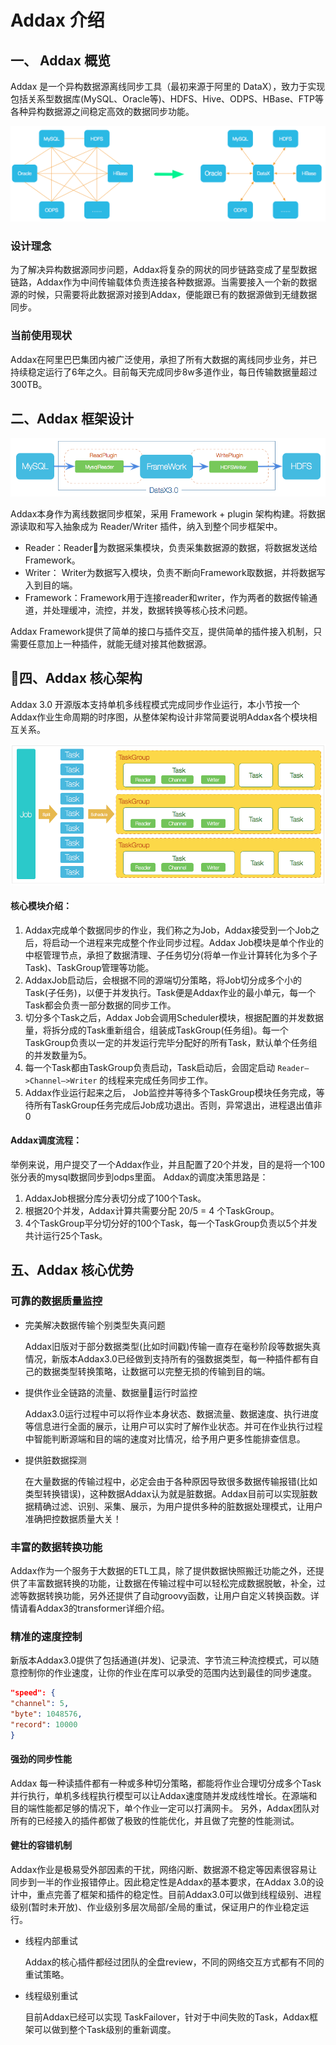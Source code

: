 # Addax  介绍

## 一、 Addax  概览

Addax 是一个异构数据源离线同步工具（最初来源于阿里的 DataX），致力于实现包括关系型数据库(MySQL、Oracle等)、HDFS、Hive、ODPS、HBase、FTP等各种异构数据源之间稳定高效的数据同步功能。

![addax_why_new](images/addax_why_new.png)

### 设计理念

为了解决异构数据源同步问题，Addax将复杂的网状的同步链路变成了星型数据链路，Addax作为中间传输载体负责连接各种数据源。当需要接入一个新的数据源的时候，只需要将此数据源对接到Addax，便能跟已有的数据源做到无缝数据同步。

### 当前使用现状

Addax在阿里巴巴集团内被广泛使用，承担了所有大数据的离线同步业务，并已持续稳定运行了6年之久。目前每天完成同步8w多道作业，每日传输数据量超过300TB。

## 二、Addax 框架设计

![addax_framework_new](images/addax-framework_new.png)

Addax本身作为离线数据同步框架，采用 Framework + plugin 架构构建。将数据源读取和写入抽象成为 Reader/Writer 插件，纳入到整个同步框架中。

- Reader：Reader为数据采集模块，负责采集数据源的数据，将数据发送给Framework。
- Writer： Writer为数据写入模块，负责不断向Framework取数据，并将数据写入到目的端。
- Framework：Framework用于连接reader和writer，作为两者的数据传输通道，并处理缓冲，流控，并发，数据转换等核心技术问题。

Addax Framework提供了简单的接口与插件交互，提供简单的插件接入机制，只需要任意加上一种插件，就能无缝对接其他数据源。

## 四、Addax 核心架构

Addax 3.0 开源版本支持单机多线程模式完成同步作业运行，本小节按一个Addax作业生命周期的时序图，从整体架构设计非常简要说明Addax各个模块相互关系。

![addax_arch](images/addax_arch.png)

#### 核心模块介绍：

1. Addax完成单个数据同步的作业，我们称之为Job，Addax接受到一个Job之后，将启动一个进程来完成整个作业同步过程。Addax Job模块是单个作业的中枢管理节点，承担了数据清理、子任务切分(将单一作业计算转化为多个子Task)、TaskGroup管理等功能。
2. AddaxJob启动后，会根据不同的源端切分策略，将Job切分成多个小的Task(子任务)，以便于并发执行。Task便是Addax作业的最小单元，每一个Task都会负责一部分数据的同步工作。
3. 切分多个Task之后，Addax Job会调用Scheduler模块，根据配置的并发数据量，将拆分成的Task重新组合，组装成TaskGroup(任务组)。每一个TaskGroup负责以一定的并发运行完毕分配好的所有Task，默认单个任务组的并发数量为5。
4. 每一个Task都由TaskGroup负责启动，Task启动后，会固定启动 `Reader—>Channel—>Writer` 的线程来完成任务同步工作。
5. Addax作业运行起来之后， Job监控并等待多个TaskGroup模块任务完成，等待所有TaskGroup任务完成后Job成功退出。否则，异常退出，进程退出值非0

#### Addax调度流程：

举例来说，用户提交了一个Addax作业，并且配置了20个并发，目的是将一个100张分表的mysql数据同步到odps里面。 Addax的调度决策思路是：

1. AddaxJob根据分库分表切分成了100个Task。
2. 根据20个并发，Addax计算共需要分配 20/5 = 4 个TaskGroup。
3. 4个TaskGroup平分切分好的100个Task，每一个TaskGroup负责以5个并发共计运行25个Task。

## 五、Addax 核心优势

### 可靠的数据质量监控

- 完美解决数据传输个别类型失真问题

  Addax旧版对于部分数据类型(比如时间戳)传输一直存在毫秒阶段等数据失真情况，新版本Addax3.0已经做到支持所有的强数据类型，每一种插件都有自己的数据类型转换策略，让数据可以完整无损的传输到目的端。

- 提供作业全链路的流量、数据量运行时监控

  Addax3.0运行过程中可以将作业本身状态、数据流量、数据速度、执行进度等信息进行全面的展示，让用户可以实时了解作业状态。并可在作业执行过程中智能判断源端和目的端的速度对比情况，给予用户更多性能排查信息。

- 提供脏数据探测

  在大量数据的传输过程中，必定会由于各种原因导致很多数据传输报错(比如类型转换错误)，这种数据Addax认为就是脏数据。Addax目前可以实现脏数据精确过滤、识别、采集、展示，为用户提供多种的脏数据处理模式，让用户准确把控数据质量大关！

### 丰富的数据转换功能

Addax作为一个服务于大数据的ETL工具，除了提供数据快照搬迁功能之外，还提供了丰富数据转换的功能，让数据在传输过程中可以轻松完成数据脱敏，补全，过滤等数据转换功能，另外还提供了自动groovy函数，让用户自定义转换函数。详情请看Addax3的transformer详细介绍。

### 精准的速度控制

新版本Addax3.0提供了包括通道(并发)、记录流、字节流三种流控模式，可以随意控制你的作业速度，让你的作业在库可以承受的范围内达到最佳的同步速度。

```json
"speed": {
"channel": 5,
"byte": 1048576,
"record": 10000
}
```

#### 强劲的同步性能

Addax 每一种读插件都有一种或多种切分策略，都能将作业合理切分成多个Task并行执行，单机多线程执行模型可以让Addax速度随并发成线性增长。在源端和目的端性能都足够的情况下，单个作业一定可以打满网卡。
另外，Addax团队对所有的已经接入的插件都做了极致的性能优化，并且做了完整的性能测试。

#### 健壮的容错机制

Addax作业是极易受外部因素的干扰，网络闪断、数据源不稳定等因素很容易让同步到一半的作业报错停止。因此稳定性是Addax的基本要求，在Addax 3.0的设计中，重点完善了框架和插件的稳定性。目前Addax3.0可以做到线程级别、进程级别(暂时未开放)、作业级别多层次局部/全局的重试，保证用户的作业稳定运行。

- 线程内部重试

  Addax的核心插件都经过团队的全盘review，不同的网络交互方式都有不同的重试策略。

- 线程级别重试

  目前Addax已经可以实现 TaskFailover，针对于中间失败的Task，Addax框架可以做到整个Task级别的重新调度。
